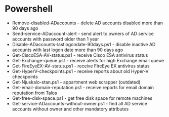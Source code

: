# Powershell

* Remove-disabled-ADaccounts - delete AD accounts disabled more than 90 days ago
* Send-service-ADaccount-alert - send alert to owners of AD service accounts with password older than 1 year
* Disable-ADaccounts-lastlogondate-90days.ps1 - disable inactive AD accounts with last logon date more than 90 days ago
* Get-CiscoESA-AV-status.ps1 - receive Cisco ESA antivirus status
* Get-Exchange-queue.ps1 - receive alerts for high Exchange email queue
* Get-FireEyeEX-AV-status.ps1 - receive FireEye EX antivirus status
* Get-HyperV-checkpoints.ps1 - receive reports about old Hyper-V checkpoints
* Get-Njuskalo-stan.ps1 - appartment web scrapper (outdated)
* Get-email-domain-reputation.ps1 - receive reports for email domain reputation from Talos
* Get-free-disk-space.ps1 - get free disk space for remote machines
* Get-service-ADaccounts-without-owner.ps1 - find all AD service accounts without owner and other mandatory attributes
